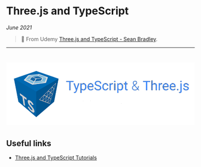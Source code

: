 # Three.js and TypeScript

_June 2021_

> 🔨 From Udemy [Three.js and TypeScript - Sean Bradley](https://www.udemy.com/course/bootstrap-en-partant-de-zero).

---

<h1 align="center">
    <img src="_readme-img/logos.png">
</h1>

## Useful links

- [Three.js and TypeScript Tutorials](https://sbcode.net/threejs/)
